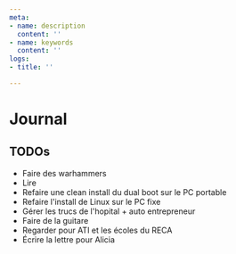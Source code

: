 ```yaml
---
meta:
- name: description
  content: ''
- name: keywords
  content: ''
logs:
- title: ''

---
```

# Journal

## TODOs

* Faire des warhammers
* Lire
* Refaire une clean install du dual boot sur le PC portable
* Refaire l'install de Linux sur le PC fixe
* Gérer les trucs de l'hopital + auto entrepreneur
* Faire de la guitare
* Regarder pour ATI et les écoles du RECA
* Écrire la lettre pour Alicia